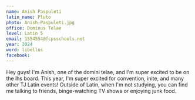 ```yaml
---
name: Anish Paspuleti
latin_name: Pluto
photo: Anish-Paspuleti.jpg
office: Dominus Telae
level: Latin 5
email: 1554554@fcpsschools.net
year: 2024
word: libellus
facebook: 
---
```


Hey guys! I'm Anish, one of the domini telae, and I'm super excited to be on the lhs board. This year, I'm super excited for convention, inite, and many other TJ Latin events! Outside of Latin, when I'm not studying, you can find me talking to friends, binge-watching TV shows or enjoying junk food.
